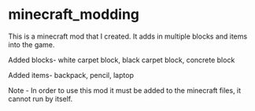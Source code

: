 # minecraft_modding

This is a minecraft mod that I created. It adds in multiple blocks and items into the game.

Added blocks- white carpet block, black carpet block, concrete block

Added items- backpack, pencil, laptop

Note - In order to use this mod it must be added to the minecraft files, it cannot run by itself.
